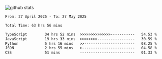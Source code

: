 
![github stats](https://github-readme-stats.vercel.app/api?username=realmahd1&show_icons=true&theme=codeSTACKr&hide_rank=true&count_private=true)

<!--START_SECTION:waka-->

```txt
From: 27 April 2025 - To: 27 May 2025

Total Time: 63 hrs 56 mins

TypeScript        34 hrs 52 mins  >>>>>>>>>>>>>>-----------   54.53 %
JavaScript        19 hrs 33 mins  >>>>>>>>-----------------   30.59 %
Python            5 hrs 16 mins   >>-----------------------   08.25 %
JSON              2 hrs 55 mins   >------------------------   04.58 %
CSS               51 mins         -------------------------   01.33 %
```

<!--END_SECTION:waka-->
